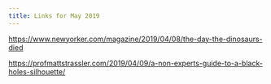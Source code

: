 ```yaml
---
title: Links for May 2019
---
```


https://www.newyorker.com/magazine/2019/04/08/the-day-the-dinosaurs-died

https://profmattstrassler.com/2019/04/09/a-non-experts-guide-to-a-black-holes-silhouette/
